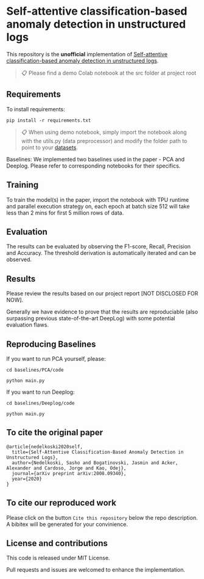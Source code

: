 # Self-attentive classification-based anomaly detection in unstructured logs

This repository is the **unofficial** implementation of [Self-attentive classification-based anomaly detection in unstructured logs](https://ieeexplore.ieee.org/stamp/stamp.jsp?arnumber=9338283&casa_token=aXQCQgTo9YYAAAAA:NJJhyLJgWfkeAjPCkMFAJYWmXyqLUk10u4RtYzT6HYVx0M-YZyq5nUU3BwyQt-GBgyTI51WYfGc&tag=1). 

>📋  Please find a demo Colab notebook at the src folder at project root

## Requirements

To install requirements:

```setup
pip install -r requirements.txt
```

>📋  When using demo notebook, simply import the notebook along with the utils.py (data preprocessor) and modify the folder path to point to your [datasets](https://www.usenix.org/cfdr-data).

Baselines: We implemented two baselines used in the paper - PCA and Deeplog. Please refer to corresponding notebooks for their specifics.
 
## Training

To train the model(s) in the paper, import the notebook with TPU runtime and parallel execution strategy on, each epoch at batch size 512 will take less than 2 mins for first 5 million rows of data.

## Evaluation

The results can be evaluated by observing the F1-score, Recall, Precision and Accuracy. The threshold derivation is automatically iterated and can be observed.

## Results

Please review the results based on our project report [NOT DISCLOSED FOR NOW]. 

Generally we have evidence to prove that the results are reproduciable (also surpassing previous state-of-the-art DeepLog) with some potential evaluation flaws.

## Reproducing Baselines

If you want to run PCA yourself, please: 

```cd baselines/PCA/code```

```python main.py```


If you want to run Deeplog: 

```cd baselines/Deeplog/code```

```python main.py```


## To cite the original paper

<pre><code>@article{nedelkoski2020self,
  title={Self-Attentive Classification-Based Anomaly Detection in Unstructured Logs},
  author={Nedelkoski, Sasho and Bogatinovski, Jasmin and Acker, Alexander and Cardoso, Jorge and Kao, Odej},
  journal={arXiv preprint arXiv:2008.09340},
  year={2020}
}
</code></pre>

## To cite our reproduced work
Please click on the button `Cite this repository` below the repo description. A bibitex will be generated for your convinience.

## License and contributions
This code is released under MIT License.

Pull requests and issues are welcomed to enhance the implementation.

